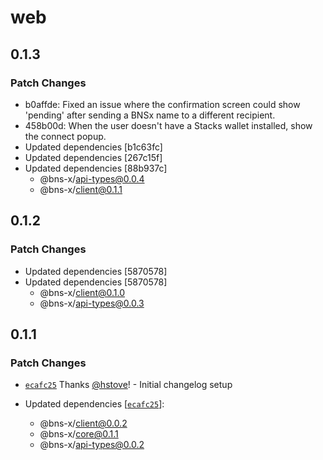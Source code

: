 # web

## 0.1.3

### Patch Changes

- b0affde: Fixed an issue where the confirmation screen could show 'pending' after sending a BNSx name to a different recipient.
- 458b00d: When the user doesn't have a Stacks wallet installed, show the connect popup.
- Updated dependencies [b1c63fc]
- Updated dependencies [267c15f]
- Updated dependencies [88b937c]
  - @bns-x/api-types@0.0.4
  - @bns-x/client@0.1.1

## 0.1.2

### Patch Changes

- Updated dependencies [5870578]
- Updated dependencies [5870578]
  - @bns-x/client@0.1.0
  - @bns-x/api-types@0.0.3

## 0.1.1

### Patch Changes

- [`ecafc25`](https://github.com/mechanismHQ/bns-x/commit/ecafc25afbbb1892a3ab6483e11dc4af13765e28) Thanks [@hstove](https://github.com/hstove)! - Initial changelog setup

- Updated dependencies [[`ecafc25`](https://github.com/mechanismHQ/bns-x/commit/ecafc25afbbb1892a3ab6483e11dc4af13765e28)]:
  - @bns-x/client@0.0.2
  - @bns-x/core@0.1.1
  - @bns-x/api-types@0.0.2
